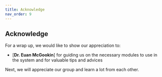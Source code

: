 ```yaml
---
title: Acknowledge
nav_order: 9
---
```


## Acknowledge
For a wrap up, we would like to show our appreciation to: <br>
* [**Dr. Euan McGookin**] for guiding us on the necessary modules to use in the system and for valuable tips and advices <br>

Next, we will appreciate our group and learn a lot from each other.   
